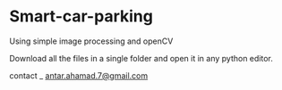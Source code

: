 # Smart-car-parking
Using simple image processing and openCV


Download all the files in a single folder and open it in any python editor.

contact _ antar.ahamad.7@gmail.com
